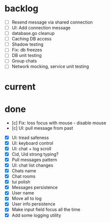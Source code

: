 # backlog
- [ ] Resend message via shared connection
- [ ] UI: Add connection message
- [ ] database.go cleanup
- [ ] Caching DB access
- [ ] Shadow testing
- [ ] Fix: db freezes
- [ ] DB unit testing
- [ ] Group chats
- [ ] Network mocking, service unit testing

# current

# done
- [c] Fix: loss focus with mouse - disable mouse
- [c] UI: pull message from past
- [x] UI: tread safeness
- [x] UI: keyboard control
- [x] UI: chat + log scroll
- [x] Cid, Uid strong typing?
- [x] Pull messages pattern
- [x] UI: chat list changes
- [x] Chats name
- [x] Chat rooms
- [x] tui polish
- [x] Messages persistence
- [x] User name
- [x] Move all to log
- [x] User info persistence
- [x] Make input field focus all the time
- [x] Add some logging utility
